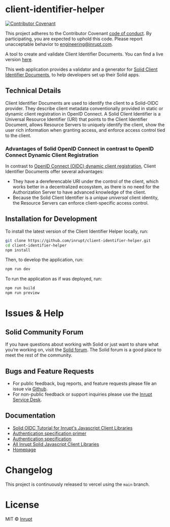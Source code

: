 # client-identifier-helper

[![Contributor Covenant](https://img.shields.io/badge/Contributor%20Covenant-2.1-4baaaa.svg)](CODE-OF-CONDUCT.md)

This project adheres to the Contributor Covenant [code of conduct](CODE-OF-CONDUCT.md).
By participating, you are expected to uphold this code. Please report unacceptable
behavior to [engineering@inrupt.com](mailto:engineering@inrupt.com).

A tool to create and validate Client Identifier Documents. You can find a live version [here](https://client-identifier-helper.vercel.app/).

This web application provides a validator and a generator for [Solid Client Identifier Documents](https://solidproject.org/TR/oidc#clientids), to help developers set up their Solid apps.

## Technical Details

Client Identifier Documents are used to identify the client to a Solid-OIDC provider. They describe client metadata conventionally provided in static or dynamic client registration in OpenID Connect.
A Solid Client Identifier is a Universal Resource Identifier (URI) that points to the Client Identifier Document, allows Resource Servers to uniquely identify the client, show the user rich information when granting access, and enforce access control tied to the client.

### Advantages of Solid OpenID Connect in contrast to OpenID Connect Dynamic Client Registration

In contrast to [OpenID Connect (OIDC) dynamic client registration](https://openid.net/specs/openid-connect-registration-1_0.html#ClientMetadata), Client Identifier Documents offer several advantages:

- They have a dereferencable URI under the control of the client, which works better in a decentralized ecosystem, as there is no need for the Authorization Server to have advanced knowledge of the client.
- Because the Solid Client Identifier is a _unique universal_ client identity, the Resource Servers can enforce client-specific access control.

## Installation for Development

To install the latest version of the Client Identifier Helper locally, run:

```bash
git clone https://github.com/inrupt/client-identifier-helper.git
cd client-identifier-helper
npm install
```

Then, to develop the application, run:

```bash
npm run dev
```

To run the application as if was deployed, run:

```bash
npm run build
npm run preview
```

# Issues & Help

## Solid Community Forum

If you have questions about working with Solid or just want to share what you’re
working on, visit the [Solid forum](https://forum.solidproject.org/). The Solid
forum is a good place to meet the rest of the community.

## Bugs and Feature Requests

- For public feedback, bug reports, and feature requests please file an issue
  via [Github](https://github.com/inrupt/client-identifier-helper/issues/).
- For non-public feedback or support inquiries please use the
  [Inrupt Service Desk](https://inrupt.atlassian.net/servicedesk).

## Documentation

- [Solid OIDC Tutorial for Inrupt's Javascript Client Libraries](https://docs.inrupt.com/developer-tools/javascript/client-libraries/tutorial/authenticate-client/)
- [Authentication specification primer](https://solidproject.org/TR/oidc-primer)
- [Authentication specification](https://solidproject.org/TR/oidc#clientids-document)
- [All Inrupt Solid Javascript Client Libraries](https://docs.inrupt.com/developer-tools/javascript/client-libraries/)
- [Homepage](https://docs.inrupt.com/)

# Changelog

This project is continuously released to vercel using the `main` branch.

# License

MIT © [Inrupt](https://inrupt.com)
